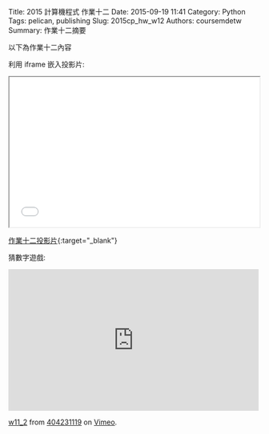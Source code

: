 Title: 2015 計算機程式 作業十二
Date: 2015-09-19 11:41
Category: Python
Tags: pelican, publishing
Slug: 2015cp_hw_w12
Authors: coursemdetw
Summary: 作業十二摘要

以下為作業十二內容

利用 iframe 嵌入投影片:

<iframe src="simplest12.html" width="500" height="300"></iframe>

[作業十二投影片](simplest12.html){:target="_blank"}

猜數字遊戲:
<iframe src="https://player.vimeo.com/video/147975388" width="500" height="283" frameborder="0" webkitallowfullscreen mozallowfullscreen allowfullscreen></iframe> <p><a href="https://vimeo.com/147975388">w11_2</a> from <a href="https://vimeo.com/user45127671">404231119</a> on <a href="https://vimeo.com">Vimeo</a>.</p>
